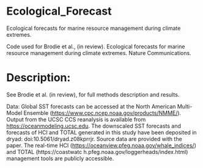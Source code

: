 # Ecological_Forecast
Ecological forecasts for marine resource management during climate extremes.

Code used for Brodie et al., (in review). Ecological forecasts for marine resource management during climate extremes. Nature Communications.

# Description:

See Brodie et al. (in review), for full methods description and results. 

Data:
Global SST forecasts can be accessed at the North American Multi-Model Ensemble (https://www.cpc.ncep.noaa.gov/products/NMME/). Output from the UCSC CCS reanalysis is available from https://oceanmodeling.ucsc.edu. The downscaled SST forecasts and forecasts of HCI and TOTAL generated in this study have been deposited in dryad: doi:10.5061/dryad.z08kprrjr. Source data are provided with the paper. The real-time HCI (https://oceanview.pfeg.noaa.gov/whale_indices/) and TOTAL (https://coastwatc h.pfeg.noaa.gov/loggerheads/index.html) management tools are publicly accessible.

